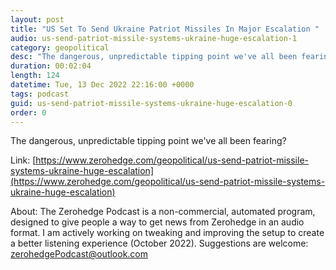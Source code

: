 ```yaml
---
layout: post
title: "US Set To Send Ukraine Patriot Missiles In Major Escalation "
audio: us-send-patriot-missile-systems-ukraine-huge-escalation-1
category: geopolitical
desc: "The dangerous, unpredictable tipping point we've all been fearing?"
duration: 00:02:04
length: 124
datetime: Tue, 13 Dec 2022 22:16:00 +0000
tags: podcast
guid: us-send-patriot-missile-systems-ukraine-huge-escalation-0
order: 0
---
```

The dangerous, unpredictable tipping point we've all been fearing?

Link: [https://www.zerohedge.com/geopolitical/us-send-patriot-missile-systems-ukraine-huge-escalation](https://www.zerohedge.com/geopolitical/us-send-patriot-missile-systems-ukraine-huge-escalation)

About: The Zerohedge Podcast is a non-commercial, automated program, designed to give people a way to get news from Zerohedge in an audio format.  I am actively working on tweaking and improving the setup to create a better listening experience (October 2022).  Suggestions are welcome: [zerohedgePodcast@outlook.com](mailto:zerohedgePodcast@outlook.com)